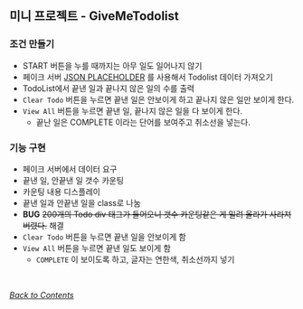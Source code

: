 ## 미니 프로젝트 - GiveMeTodolist

### 조건 만들기
- START 버튼을 누를 때까지는 아무 일도 일어나지 않기
- 페이크 서버 [JSON PLACEHOLDER](https://jsonplaceholder.typicode.com/todos) 를 사용해서 Todolist 데이터 가져오기
- TodoList에서 끝낸 일과 끝나지 않은 일의 수를 출력
- `Clear Todo` 버튼을 누르면 끝낸 일은 안보이게 하고 끝나지 않은 일만 보이게 한다.
- `View All` 버튼을 누르면 끝낸 일, 끝나지 않은 일을 다 보이게 한다.
    - 끝난 일은 COMPLETE 이라는 단어를 보여주고 취소선을 넣는다.

### 기능 구현
- 페이크 서버에서 데이터 요구
- 끝낸 일, 안끝낸 일 갯수 카운팅
- 카운팅 내용 디스플레이
- 끝낸 일과 안끝낸 일을 class로 나눔
- **BUG** ~~200개의 Todo div 태그가 들어오니 갯수 카운팅같은 게 밀려 올라가 사라져버렸다.~~ 해결
- `Clear Todo` 버튼을 누르면 끝낸 일을 안보이게 함
- `View All` 버튼을 누르면 끝낸 일도 보이게 함
    - `COMPLETE` 이 보이도록 하고, 글자는 연한색, 취소선까지 넣기
<br>

[*Back to Contents*](../README.md)